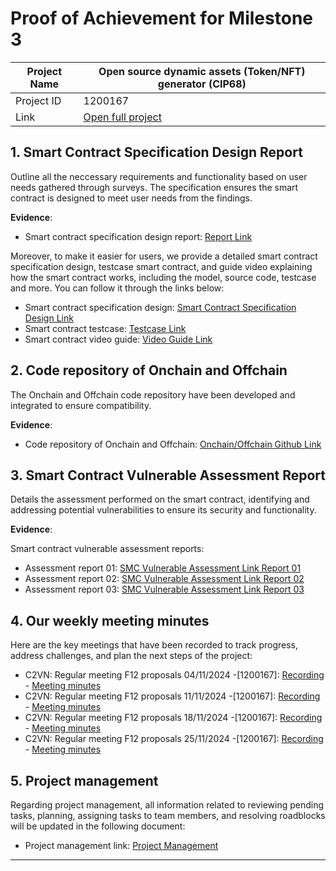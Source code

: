 
#  Proof of Achievement for Milestone 3
|  Project Name |Open source dynamic assets (Token/NFT) generator (CIP68)|
| ------------ | ------------ |
| Project ID  | 1200167 |
|  Link  |  [Open full project](https://milestones.projectcatalyst.io/projects/1200167/) |




## **1. Smart Contract Specification Design Report** 

Outline all the neccessary requirements and functionality based on user needs gathered through surveys. The specification ensures the smart contract is designed to meet user needs from the findings.

**Evidence**: 

  - Smart contract specification design report: [Report Link](https://docs.google.com/document/d/1Hplr9Oy8ybWuLs1A0no7Zh-ldJ-luBXXIQNTppSB47w/edit?tab=t.0)
 


Moreover, to make it easier for users, we provide a detailed smart contract specification design, testcase smart contract, and guide video explaining how the smart contract works, including the model, source code, testcase and more. You can follow it through the links below: 

  - Smart contract specification design: [Smart Contract Specification Design Link](https://docs.google.com/spreadsheets/d/1JKXN7hoDat5nHQ5JGS_TP_tEAi2llWwrZgNa5XWNc4s/edit?gid=0#gid=0)
  - Smart contract testcase: [Testcase Link](https://docs.google.com/spreadsheets/d/1ruWcp5apOjjGKMPeRxGQuPQX2O91RAUwfXLSsDuUaI8/edit?gid=1026701423#gid=1026701423)
  - Smart contract video guide: [Video Guide Link](https://drive.google.com/file/d/1arHXyMzxRb9tjP5npqbq6z61dSmwNnvp/view?usp=drive_link)



## **2. Code repository of Onchain and Offchain** 

The Onchain and Offchain code repository have been developed and integrated to ensure compatibility.

**Evidence**:  

  - Code repository of Onchain and Offchain: [Onchain/Offchain Github Link](https://github.com/cardano2vn/cip68generator/tree/main/contract)


## **3. Smart Contract Vulnerable Assessment Report**  

Details the assessment performed on the smart contract, identifying and addressing potential vulnerabilities to ensure its security and functionality.

**Evidence**:  

Smart contract vulnerable assessment reports: 

  - Assessment report 01: [SMC Vulnerable Assessment Link Report 01]()
  - Assessment report 02: [SMC Vulnerable Assessment Link Report 02]()
  - Assessment report 03: [SMC Vulnerable Assessment Link Report 03]()


## **4. Our weekly meeting minutes** 

Here are the key meetings that have been recorded to track progress, address challenges, and plan the next steps of the project:

- C2VN: Regular meeting F12 proposals 04/11/2024 -[1200167]: [Recording](https://youtu.be/O36dwFICYmQ) - [Meeting minutes](https://docs.google.com/document/d/11TJK7x_ohuTATVBU42xj2l8wSgfF3IJ-/edit?usp=drive_link&ouid=107549707092065987144&rtpof=true&sd=true)
- C2VN: Regular meeting F12 proposals 11/11/2024 -[1200167]: [Recording](https://youtu.be/JISMWWq-ulU) - [Meeting minutes](https://docs.google.com/document/d/14XTA4EPvPNayymlWc0QLFQwoCKvRj2jo/edit?usp=drive_link&ouid=107549707092065987144&rtpof=true&sd=true)
- C2VN: Regular meeting F12 proposals 18/11/2024 -[1200167]: [Recording](https://youtu.be/xcKaZU0koWw) - [Meeting minutes](https://docs.google.com/document/d/1q8FFSb85Ohoh27g6d8VdFHDNxuHkuG_7/edit?usp=drive_link&ouid=107549707092065987144&rtpof=true&sd=true)
- C2VN: Regular meeting F12 proposals 25/11/2024 -[1200167]: [Recording](https://youtu.be/zxF2v_U957Y) - [Meeting minutes](https://docs.google.com/document/d/1tRBdTeLkOQNQW5uY_dzdeSrjvXb7jlRB/edit?usp=drive_link&ouid=107549707092065987144&rtpof=true&sd=true)



## **5. Project management**  

Regarding project management, all information related to reviewing pending tasks, planning, assigning tasks to team members, and resolving roadblocks will be updated in the following document: 
- Project management link: [Project Management](https://docs.google.com/spreadsheets/d/1BZDGPv1d1MHMyX7ycNraAZght-hz44lT/edit?gid=1613824326#gid=1613824326)


---
